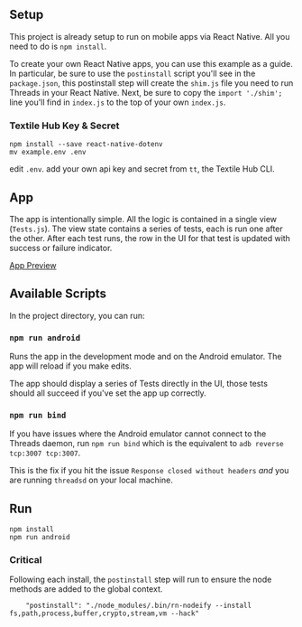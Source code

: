 ## Setup

This project is already setup to run on mobile apps via React Native. All you need to do is `npm install`.

To create your own React Native apps, you can use this example as a guide. In particular, be sure to use the `postinstall` script you'll see in the `package.json`, this postinstall step will create the `shim.js` file you need to run Threads in your React Native. Next, be sure to copy the `import './shim';` line you'll find in `index.js` to the top of your own `index.js`.

### Textile Hub Key & Secret

```
npm install --save react-native-dotenv
mv example.env .env
```

edit `.env`. add your own api key and secret from `tt`, the Textile Hub CLI.

## App

The app is intentionally simple. All the logic is contained in a single view (`Tests.js`). The view state contains a series of tests, each is run one after the other. After each test runs, the row in the UI for that test is updated with success or failure indicator.

[App Preview](https://github.com/textileio/js-examples/blob/master/react-native-client-app/preview.gif)

## Available Scripts

In the project directory, you can run:

### `npm run android`

Runs the app in the development mode and on the Android emulator. The app will reload if you make edits.

The app should display a series of Tests directly in the UI, those tests should all succeed if you've set the app up correctly.

### `npm run bind`

If you have issues where the Android emulator cannot connect to the Threads daemon, run `npm run bind` which is the equivalent to `adb reverse tcp:3007 tcp:3007`.

This is the fix if you hit the issue `Response closed without headers` _and_ you are running `threadsd` on your local machine.

## Run

```
npm install
npm run android
```

### Critical

Following each install, the `postinstall` step will run to ensure the node methods are added to the global context.

```
    "postinstall": "./node_modules/.bin/rn-nodeify --install fs,path,process,buffer,crypto,stream,vm --hack"
```
